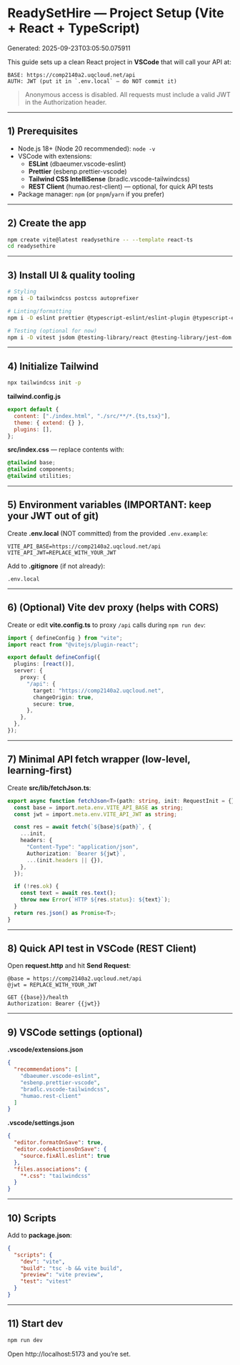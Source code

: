 # ReadySetHire — Project Setup (Vite + React + TypeScript)

Generated: 2025-09-23T03:05:50.075911

This guide sets up a clean React project in **VSCode** that will call your API at:

```
BASE: https://comp2140a2.uqcloud.net/api
AUTH: JWT (put it in `.env.local` — do NOT commit it)
```

> Anonymous access is disabled. All requests must include a valid JWT in the Authorization header.

---

## 1) Prerequisites

- Node.js 18+ (Node 20 recommended): `node -v`
- VSCode with extensions:
  - **ESLint** (dbaeumer.vscode-eslint)
  - **Prettier** (esbenp.prettier-vscode)
  - **Tailwind CSS IntelliSense** (bradlc.vscode-tailwindcss)
  - **REST Client** (humao.rest-client) — optional, for quick API tests
- Package manager: `npm` (or `pnpm`/`yarn` if you prefer)

---

## 2) Create the app

```bash
npm create vite@latest readysethire -- --template react-ts
cd readysethire
```

---

## 3) Install UI & quality tooling

```bash
# Styling
npm i -D tailwindcss postcss autoprefixer

# Linting/formatting
npm i -D eslint prettier @typescript-eslint/eslint-plugin @typescript-eslint/parser eslint-plugin-react eslint-plugin-react-hooks eslint-config-prettier

# Testing (optional for now)
npm i -D vitest jsdom @testing-library/react @testing-library/jest-dom @testing-library/user-event msw
```

---

## 4) Initialize Tailwind

```bash
npx tailwindcss init -p
```

**tailwind.config.js**

```js
export default {
  content: ["./index.html", "./src/**/*.{ts,tsx}"],
  theme: { extend: {} },
  plugins: [],
};
```

**src/index.css** — replace contents with:

```css
@tailwind base;
@tailwind components;
@tailwind utilities;
```

---

## 5) Environment variables (IMPORTANT: keep your JWT out of git)

Create **.env.local** (NOT committed) from the provided `.env.example`:

```
VITE_API_BASE=https://comp2140a2.uqcloud.net/api
VITE_API_JWT=REPLACE_WITH_YOUR_JWT
```

Add to **.gitignore** (if not already):

```
.env.local
```

---

## 6) (Optional) Vite dev proxy (helps with CORS)

Create or edit **vite.config.ts** to proxy `/api` calls during `npm run dev`:

```ts
import { defineConfig } from "vite";
import react from "@vitejs/plugin-react";

export default defineConfig({
  plugins: [react()],
  server: {
    proxy: {
      "/api": {
        target: "https://comp2140a2.uqcloud.net",
        changeOrigin: true,
        secure: true,
      },
    },
  },
});
```

---

## 7) Minimal API fetch wrapper (low-level, learning-first)

Create **src/lib/fetchJson.ts**:

```ts
export async function fetchJson<T>(path: string, init: RequestInit = {}): Promise<T> {
  const base = import.meta.env.VITE_API_BASE as string;
  const jwt = import.meta.env.VITE_API_JWT as string;

  const res = await fetch(`${base}${path}`, {
    ...init,
    headers: {
      "Content-Type": "application/json",
      Authorization: `Bearer ${jwt}`,
      ...(init.headers || {}),
    },
  });

  if (!res.ok) {
    const text = await res.text();
    throw new Error(`HTTP ${res.status}: ${text}`);
  }
  return res.json() as Promise<T>;
}
```

---

## 8) Quick API test in VSCode (REST Client)

Open **request.http** and hit **Send Request**:

```http
@base = https://comp2140a2.uqcloud.net/api
@jwt = REPLACE_WITH_YOUR_JWT

GET {{base}}/health
Authorization: Bearer {{jwt}}
```

---

## 9) VSCode settings (optional)

**.vscode/extensions.json**

```json
{
  "recommendations": [
    "dbaeumer.vscode-eslint",
    "esbenp.prettier-vscode",
    "bradlc.vscode-tailwindcss",
    "humao.rest-client"
  ]
}
```

**.vscode/settings.json**

```json
{
  "editor.formatOnSave": true,
  "editor.codeActionsOnSave": {
    "source.fixAll.eslint": true
  },
  "files.associations": {
    "*.css": "tailwindcss"
  }
}
```

---

## 10) Scripts

Add to **package.json**:

```json
{
  "scripts": {
    "dev": "vite",
    "build": "tsc -b && vite build",
    "preview": "vite preview",
    "test": "vitest"
  }
}
```

---

## 11) Start dev

```bash
npm run dev
```

Open http://localhost:5173 and you’re set.
